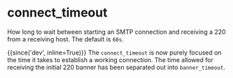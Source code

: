 # connect_timeout

How long to wait between starting an SMTP connection and receiving a 220 from a
receiving host. The default is `60s`.

{{since('dev', inline=True)}}
    The `connect_timeout` is now purely focused on the time it takes to
    establish a working connection. The time allowed for receiving the
    initial 220 banner has been separated out into `banner_timeout`.


